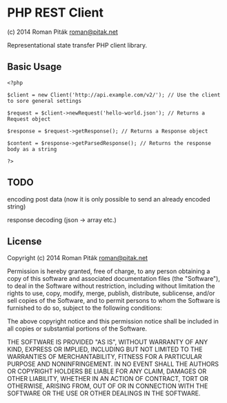 PHP REST Client
===============
(c) 2014 Roman Piták <roman@pitak.net>

Representational state transfer PHP client library.

Basic Usage
-----------
	<?php

	$client = new Client('http://api.example.com/v2/'); // Use the client to sore general settings

	$request = $client->newRequest('hello-world.json'); // Returns a Request object

	$response = $request->getResponse(); // Returns a Response object

	$content = $response->getParsedResponse(); // Returns the response body as a string

	?>

TODO
----
encoding post data (now it is only possible to send an already encoded string)

response decoding (json -> array etc.)

License
-------

Copyright (c) 2014 Roman Piták <roman@pitak.net>

Permission is hereby granted, free of charge, to any person obtaining a copy
of this software and associated documentation files (the "Software"), to deal
in the Software without restriction, including without limitation the rights
to use, copy, modify, merge, publish, distribute, sublicense, and/or sell
copies of the Software, and to permit persons to whom the Software is
furnished to do so, subject to the following conditions:

The above copyright notice and this permission notice shall be included in
all copies or substantial portions of the Software.

THE SOFTWARE IS PROVIDED "AS IS", WITHOUT WARRANTY OF ANY KIND, EXPRESS OR
IMPLIED, INCLUDING BUT NOT LIMITED TO THE WARRANTIES OF MERCHANTABILITY,
FITNESS FOR A PARTICULAR PURPOSE AND NONINFRINGEMENT. IN NO EVENT SHALL THE
AUTHORS OR COPYRIGHT HOLDERS BE LIABLE FOR ANY CLAIM, DAMAGES OR OTHER
LIABILITY, WHETHER IN AN ACTION OF CONTRACT, TORT OR OTHERWISE, ARISING FROM,
OUT OF OR IN CONNECTION WITH THE SOFTWARE OR THE USE OR OTHER DEALINGS IN
THE SOFTWARE.
